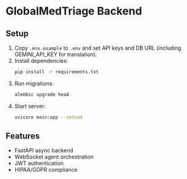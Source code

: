 # GlobalMedTriage Backend

## Setup

1. Copy `.env.example` to `.env` and set API keys and DB URL (including GEMINI_API_KEY for translation).
2. Install dependencies:
   ```bash
   pip install -r requirements.txt
   ```
3. Run migrations:
   ```bash
   alembic upgrade head
   ```
4. Start server:
   ```bash
   uvicorn main:app --reload
   ```

## Features
- FastAPI async backend
- WebSocket agent orchestration
- JWT authentication
- HIPAA/GDPR compliance
